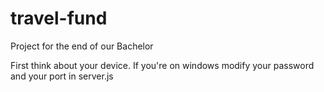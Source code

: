 # travel-fund
Project for the end of our Bachelor

First think about your device.
  If you're on windows modify your password and your port in server.js

  
